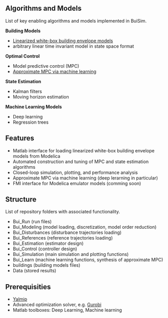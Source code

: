 
## Algorithms and Models
List of key enabling algorithms and models implemented in BuiSim.

**Building Models**
- [Linearized white-box building envelope models](http://www.ep.liu.se/ecp/article.asp?issue=118&article=005&volume=)
- arbitrary linear time invariant model in state space format

**Optimal Control**
- Model predictive control (MPC)
- [Approximate MPC via machine learning](https://www.sciencedirect.com/science/article/pii/S0306261918302903)

**State Estimation**
- Kalman filters
- Moving horizon estimation

**Machine Learning Models**
- Deep learning
- Regression trees

## Features
- Matlab interface for loading linearized white-box building envelope models from Modelica
- Automated construction and tuning of MPC and state estimation algorithms
- Closed-loop simulation, plotting, and performance analysis
- Approximate MPC via machine learning (deep lerarning in particular)
- FMI interface for Modelica emulator models (comming soon)

## Structure
List of repository folders with associated functionality.
- Bui_Run (run files)
- Bui_Modeling (model loading, discretization, model order reduction)
- Bui_Disturbances (disturbance trajectories loading)
- Bui_References (reference trajectories loading)
- Bui_Estimation (estimator design)
- Bui_Control (controller design)
- Bui_Simulation (main simulation and plotting functions)
- Bui_Learn (machine learning functions, synthesis of approximate MPC)
- buildings (building models files)
- Data (stored results)

## Prerequisities
- [Yalmip](https://yalmip.github.io/)
- Advanced optimization solver, e.g. [Gurobi](http://www.gurobi.com/)
- Matlab toolboxes: Deep Learning, Machine learning




